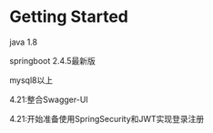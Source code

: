 # Getting Started

java 1.8

springboot 2.4.5最新版

mysql8以上



4.21:整合Swagger-UI

4.21:开始准备使用SpringSecurity和JWT实现登录注册